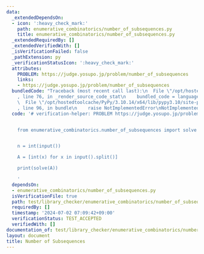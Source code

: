 ```yaml
---
data:
  _extendedDependsOn:
  - icon: ':heavy_check_mark:'
    path: enumerative_combinatorics/number_of_subsequences.py
    title: enumerative_combinatorics/number_of_subsequences.py
  _extendedRequiredBy: []
  _extendedVerifiedWith: []
  _isVerificationFailed: false
  _pathExtension: py
  _verificationStatusIcon: ':heavy_check_mark:'
  attributes:
    PROBLEM: https://judge.yosupo.jp/problem/number_of_subsequences
    links:
    - https://judge.yosupo.jp/problem/number_of_subsequences
  bundledCode: "Traceback (most recent call last):\n  File \"/opt/hostedtoolcache/PyPy/3.10.14/x64/lib/pypy3.10/site-packages/onlinejudge_verify/documentation/build.py\"\
    , line 76, in _render_source_code_stat\n    bundled_code = language.bundle(\n\
    \  File \"/opt/hostedtoolcache/PyPy/3.10.14/x64/lib/pypy3.10/site-packages/onlinejudge_verify/languages/python.py\"\
    , line 96, in bundle\n    raise NotImplementedError\nNotImplementedError\n"
  code: '# verification-helper: PROBLEM https://judge.yosupo.jp/problem/number_of_subsequences


    from enumerative_combinatorics.number_of_subsequences import solve


    n = int(input())

    A = [int(x) for x in input().split()]

    print(solve(A))

    '
  dependsOn:
  - enumerative_combinatorics/number_of_subsequences.py
  isVerificationFile: true
  path: test/library_checker/enumerative_combinatorics/number_of_subsequences.test.py
  requiredBy: []
  timestamp: '2024-07-02 07:09:42+09:00'
  verificationStatus: TEST_ACCEPTED
  verifiedWith: []
documentation_of: test/library_checker/enumerative_combinatorics/number_of_subsequences.test.py
layout: document
title: Number of Subsequences
---
```

